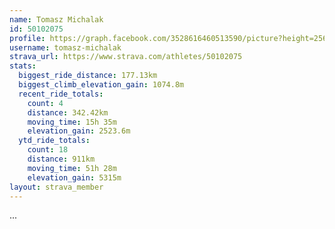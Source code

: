 ```yaml
---
name: Tomasz Michalak
id: 50102075
profile: https://graph.facebook.com/3528616460513590/picture?height=256&width=256
username: tomasz-michalak
strava_url: https://www.strava.com/athletes/50102075
stats:
  biggest_ride_distance: 177.13km
  biggest_climb_elevation_gain: 1074.8m
  recent_ride_totals:
    count: 4
    distance: 342.42km
    moving_time: 15h 35m
    elevation_gain: 2523.6m
  ytd_ride_totals:
    count: 18
    distance: 911km
    moving_time: 51h 28m
    elevation_gain: 5315m
layout: strava_member
--- 
```

...

